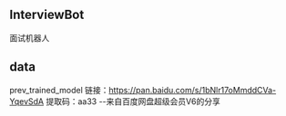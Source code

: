 ## InterviewBot
面试机器人
## data
prev_trained_model
链接：https://pan.baidu.com/s/1bNlr17oMmddCVa-YqevSdA 
提取码：aa33 
--来自百度网盘超级会员V6的分享
